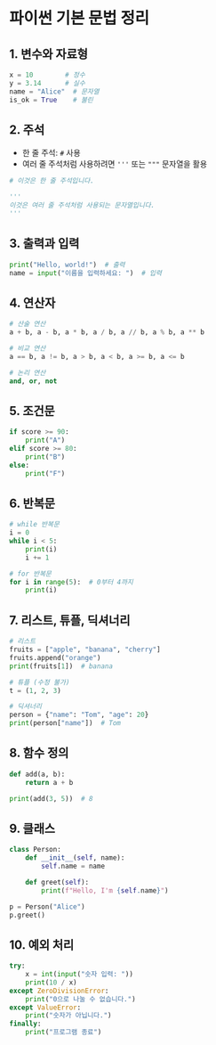 # 파이썬 기본 문법 정리

## 1. 변수와 자료형

```python
x = 10        # 정수
y = 3.14      # 실수
name = "Alice"  # 문자열
is_ok = True    # 불린
```

## 2. 주석

- 한 줄 주석: `#` 사용
- 여러 줄 주석처럼 사용하려면 `'''` 또는 `"""` 문자열을 활용

```python
# 이것은 한 줄 주석입니다.

'''
이것은 여러 줄 주석처럼 사용되는 문자열입니다.
'''
```

## 3. 출력과 입력

```python
print("Hello, world!")  # 출력
name = input("이름을 입력하세요: ")  # 입력
```

## 4. 연산자

```python
# 산술 연산
a + b, a - b, a * b, a / b, a // b, a % b, a ** b

# 비교 연산
a == b, a != b, a > b, a < b, a >= b, a <= b

# 논리 연산
and, or, not
```

## 5. 조건문

```python
if score >= 90:
    print("A")
elif score >= 80:
    print("B")
else:
    print("F")
```

## 6. 반복문

```python
# while 반복문
i = 0
while i < 5:
    print(i)
    i += 1

# for 반복문
for i in range(5):  # 0부터 4까지
    print(i)
```

## 7. 리스트, 튜플, 딕셔너리

```python
# 리스트
fruits = ["apple", "banana", "cherry"]
fruits.append("orange")
print(fruits[1])  # banana

# 튜플 (수정 불가)
t = (1, 2, 3)

# 딕셔너리
person = {"name": "Tom", "age": 20}
print(person["name"])  # Tom
```

## 8. 함수 정의

```python
def add(a, b):
    return a + b

print(add(3, 5))  # 8
```

## 9. 클래스

```python
class Person:
    def __init__(self, name):
        self.name = name

    def greet(self):
        print(f"Hello, I'm {self.name}")

p = Person("Alice")
p.greet()
```

## 10. 예외 처리

```python
try:
    x = int(input("숫자 입력: "))
    print(10 / x)
except ZeroDivisionError:
    print("0으로 나눌 수 없습니다.")
except ValueError:
    print("숫자가 아닙니다.")
finally:
    print("프로그램 종료")
```
